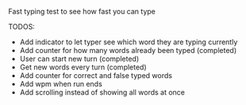 Fast typing test to see how fast you can type

TODOS:

- Add indicator to let typer see which word they are typing currently
- Add counter for how many words already been typed (completed)
- User can start new turn (completed)
- Get new words every turn (completed)
- Add counter for correct and false typed words
- Add wpm when run ends
- Add scrolling instead of showing all words at once
